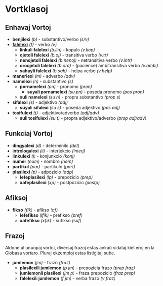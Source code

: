 <h1>Vortklasoj</h1>
<p>
</p>
<h2>Enhavaj Vortoj</h2>
<ul>
	<li><strong>benjilexi</strong> <em>(b)</em> - substantivo/verbo <em>(s/v)</em></li>
	<li><strong><a href="./inharelexi.html#falelexili_klase">falelexi</a></strong> <em>(f)</em> - verbo <em>(v)</em>
		<ul>
			<li><strong>linkuli falelexi</strong> <em>(b.lin)</em> - kopulo <em>(v.kop)</em></li>
			<li><strong>ojetoli falelexi</strong> <em>(b.oj)</em> - transitiva verbo <em>(v.tr)</em></li>
			<li><strong>nenojetoli falelexi</strong> <em>(b.nenoj)</em> - netransitiva verbo <em>(v.intr)</em></li>
			<li><strong>oroojetoli falelexi</strong> <em>(b.oro)</em> - (pacience) ambitransitiva verbo
				<em>(v.ambi)</em></li>
			<li><strong>sahayli falelexi</strong> <em>(b.sah)</em> - helpa verbo <em>(v.help)</em></li>
		</ul>
	</li>
	<li><strong>manerlexi</strong> <em>(m)</em> - adverbo <em>(adv)</em></li>
	<li><strong>namelexi</strong> <em>(n)</em> - substantivo <em>(s)</em>
		<ul>
			<li><strong>pornamelexi</strong> <em>(pn)</em> - pronomo <em>(pron)</em>
				<ul>
					<li><strong>suyali pornamelexi</strong> <em>(su pn)</em> - poseda pronomo <em>(pos pron)</em>
					</li>
				</ul>
			</li>
			<li><strong>suli namelexi</strong> <em>(su n)</em> - propra substantivo <em>(prop s)</em></li>
		</ul>
	</li>
	<li><strong>sifalexi</strong> <em>(s)</em> - adjektivo <em>(adj)</em>
		<ul>
			<li><strong>suyali sifalexi</strong> <em>(su s)</em> - poseda adjektivo <em>(pos adj)</em></li>
		</ul>
	</li>
	<li><strong>tosifulexi</strong> <em>(t)</em> - adjektivo/adverbo <em>(adj/adv)</em>
		<ul>
			<li><strong>suli tosifulexi</strong> <em>(su t)</em> - propra adjektivo/adverbo <em>(prop adj/adv)</em></li>
		</ul>
	</li>
</ul>
<h2>Funkciaj Vortoj</h2>
<ul>
	<li><strong>dingyalexi</strong> <em>(d)</em> - determinilo <em>(det)</em></li>
	<li><strong>intrelogalexi</strong> <em>(il)</em> - interjekcio <em>(interj)</em></li>
	<li><strong>linkulexi</strong> <em>(l)</em> - konjunkcio <em>(konj)</em></li>
	<li><strong>numer</strong> <em>(num)</em> - nombro <em>(nom)</em></li>
	<li><strong>partikul</strong> <em>(par)</em> - partikulo <em>(part)</em></li>
	<li><strong>plasilexi</strong> <em>(p)</em> - adpozicio <em>(adp)</em>
		<ul>
			<li><strong>lefeplasilexi</strong> <em>(lp)</em> - prepozicio <em>(prep)</em></li>
			<li><strong>xafeplasilexi</strong> <em>(xp)</em> - postpozicio <em>(postp)</em></li>
		</ul>
	</li>
</ul>
<h2>Afiksoj</h2>
<ul>
	<li><strong>fikso</strong> <em>(fik)</em> - afikso <em>(af)</em>
		<ul>
			<li><strong>lefefikso</strong> <em>(lfik)</em> - prefikso <em>(pref)</em></li>
			<li><strong>xafefikso</strong> <em>(xfik)</em> - sufikso <em>(suf)</em></li>
		</ul>
	</li>
</ul>
<h2>Frazoj</h2>
<p>Aldone al unuopaj vortoj, diversaj frazoj estas ankaŭ vidataj kiel eroj en la Globasa vortaro. Pluraj ekzemploj estas
	listigitaj sube. </p>
<ul>
	<li><strong>jumlemon</strong> <em>(jm)</em> - frazo <em>(fraz)</em>
		<ul>
			<li><strong>plasilexili jumlemon</strong> <em>(p jm)</em> - prepozicia frazo <em>(prep fraz)</em></li>
			<li><strong>jumlemonli plasilexi</strong> <em>(jm p)</em> - fraza prepozicio <em>(fraz prep)</em></li>
			<li><strong>falelexili jumlemon</strong> <em>(f jm)</em> - verba frazo <em>(v fraz)</em></li>
		</ul>
	</li>
</ul>
<p></p>

